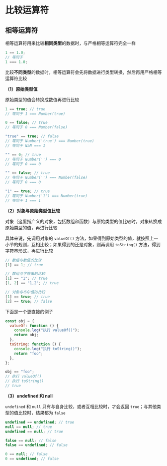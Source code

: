 # 比较运算符

## 相等运算符

相等运算符用来比较**相同类型**的数据时，与严格相等运算符完全一样

```js
1 == 1.0;
// 等同于
1 === 1.0;
```

比较**不同类型**的数据时，相等运算符会先将数据进行类型转换，然后再用严格相等运算符比较

**（1）原始类型值**

原始类型的值会转换成数值再进行比较

```js
1 == true; // true
// 等同于 1 === Number(true)

0 == false; // true
// 等同于 0 === Number(false)

"true" == true; // false
// 等同于 Number('true') === Number(true)
// 等同于 NaN === 1

"" == 0; // true
// 等同于 Number('') === 0
// 等同于 0 === 0

"" == false; // true
// 等同于 Number('') === Number(false)
// 等同于 0 === 0

"1" == true; // true
// 等同于 Number('1') === Number(true)
// 等同于 1 === 1
```

**（2）对象与原始类型值比较**

对象（这里指广义的对象，包括数组和函数）与原始类型的值比较时，对象转换成原始类型的值，再进行比较

具体来说，先调用对象的 `valueOf()` 方法，如果得到原始类型的值，就按照上一小节的规则，互相比较；如果得到的还是对象，则再调用 `toString()` 方法，得到字符串形式，再进行比较

```js
// 数组与数值的比较
[1] == 1; // true

// 数组与字符串的比较
[1] == "1"; // true
[1, 2] == "1,2"; // true

// 对象与布尔值的比较
[1] == true; // true
[2] == true; // false
```

下面是一个更直接的例子

```js
const obj = {
  valueOf: function () {
    console.log("执行 valueOf()");
    return obj;
  },
  toString: function () {
    console.log("执行 toString()");
    return "foo";
  },
};

obj == "foo";
// 执行 valueOf()
// 执行 toString()
// true
```

**（3）undefined 和 null**

`undefined` 和 `null` 只有与自身比较，或者互相比较时，才会返回 `true`；与其他类型的值比较时，结果都为 `false`

```js
undefined == undefined; // true
null == null; // true
undefined == null; // true

false == null; // false
false == undefined; // false

0 == null; // false
0 == undefined; // false
```
